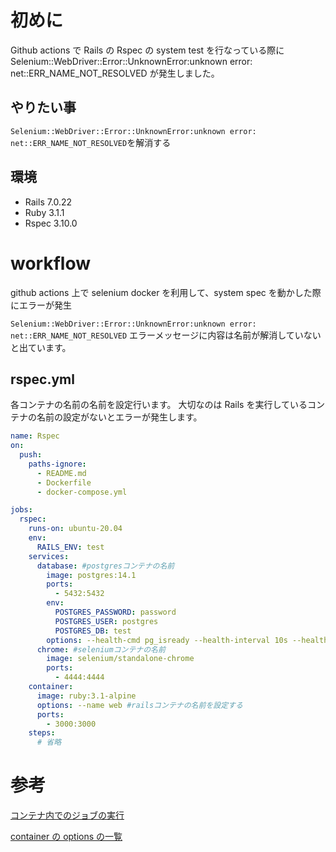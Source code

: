 <!--
title:   【Github actions】Github Actionsで発生したSelenium::WebDriver::Error::UnknownError:unknown error: net::ERR_NAME_NOT_RESOLVEDを解消する
tags:    GitHubActions,RSpec,Rails7,Selenium,SystemSpec
id:      6c541042d87da9f1d397
private: false
-->

# 初めに

Github actions で Rails の Rspec の system test を行なっている際に Selenium::WebDriver::Error::UnknownError:unknown error: net::ERR_NAME_NOT_RESOLVED が発生しました。

## やりたい事

`Selenium::WebDriver::Error::UnknownError:unknown error: net::ERR_NAME_NOT_RESOLVED`を解消する

## 環境

- Rails 7.0.22
- Ruby 3.1.1
- Rspec 3.10.0

# workflow

github actions 上で selenium docker を利用して、system spec を動かした際にエラーが発生

`Selenium::WebDriver::Error::UnknownError:unknown error: net::ERR_NAME_NOT_RESOLVED`
エラーメッセージに内容は名前が解消していないと出ています。

## rspec.yml

各コンテナの名前の名前を設定行います。
大切なのは Rails を実行しているコンテナの名前の設定がないとエラーが発生します。

```yaml:.github/workflows/rspec.yml
name: Rspec
on:
  push:
    paths-ignore:
      - README.md
      - Dockerfile
      - docker-compose.yml

jobs:
  rspec:
    runs-on: ubuntu-20.04
    env:
      RAILS_ENV: test
    services:
      database: #postgresコンテナの名前
        image: postgres:14.1
        ports:
          - 5432:5432
        env:
          POSTGRES_PASSWORD: password
          POSTGRES_USER: postgres
          POSTGRES_DB: test
        options: --health-cmd pg_isready --health-interval 10s --health-timeout 5s --health-retries 5
      chrome: #seleniumコンテナの名前
        image: selenium/standalone-chrome
        ports:
          - 4444:4444
    container:
      image: ruby:3.1-alpine
      options: --name web #railsコンテナの名前を設定する
      ports:
        - 3000:3000
    steps:
      # 省略
```

# 参考

[コンテナ内でのジョブの実行](https://docs.github.com/ja/actions/using-jobs/running-jobs-in-a-container)

[container の options の一覧](https://docs.docker.com/engine/reference/commandline/create/#options)
